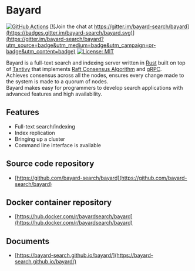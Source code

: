 # Bayard

[![GitHub Actions](https://github.com/bayard-search/bayard/workflows/CI/badge.svg)](https://github.com/bayard-search/bayard/actions?query=workflow%3ACI)
[![Join the chat at https://gitter.im/bayard-search/bayard](https://badges.gitter.im/bayard-search/bayard.svg)](https://gitter.im/bayard-search/bayard?utm_source=badge&utm_medium=badge&utm_campaign=pr-badge&utm_content=badge)
[![License: MIT](https://img.shields.io/badge/License-MIT-yellow.svg)](https://opensource.org/licenses/MIT)

Bayard is a full-text search and indexing server written in [Rust](https://www.rust-lang.org/) built on top of [Tantivy](https://github.com/tantivy-search/tantivy) that implements [Raft Consensus Algorithm](https://raft.github.io/) and [gRPC](https://grpc.io/).  
Achieves consensus across all the nodes, ensures every change made to the system is made to a quorum of nodes.  
Bayard makes easy for programmers to develop search applications with advanced features and high availability.


## Features

- Full-text search/indexing
- Index replication
- Bringing up a cluster
- Command line interface is available


## Source code repository

- [https://github.com/bayard-search/bayard](https://github.com/bayard-search/bayard)

## Docker container repository

- [https://hub.docker.com/r/bayardsearch/bayard](https://hub.docker.com/r/bayardsearch/bayard)

## Documents

- [https://bayard-search.github.io/bayard/](https://bayard-search.github.io/bayard/)
